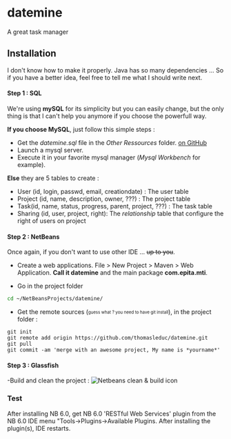 datemine
========

A great task manager


## Installation

I don't know how to make it properly. Java has so many dependencies ... So if you have a better idea, feel free to tell me what I should write next.

#### Step 1 : SQL

We're using **mySQL** for its simplicity but you can easily change, but the only thing is that I can't help you anymore if you choose the powerfull way.

**If you choose MySQL**, just follow this simple steps :

- Get the _datemine.sql_ file in the _Other Ressources_ folder. [on GitHub](https://github.com/thomasleduc/datemine/blob/master/src/main/resources/datetime.sql "datetime.sql")
- Launch a mysql server.
- Execute it in your favorite mysql manager (_Mysql Workbench_ for example).

**Else** they are 5 tables to create :

- User (id, login, passwd, email, creationdate) : The user table
- Project (id, name, description, owner, ???) : The project table
- Task(id, name, status, progress, parent, project, ???) : The task table
- Sharing (id, user, project, right): The _relationship_ table that configure the right of users on project

#### Step 2 : NetBeans

Once again, if you don't want to use other IDE ... ~~up to you~~.

- Create a web applications.
File > New Project > Maven > Web Application. **Call it datemine** and the main package **com.epita.mti**.


- Go in the project folder

``` sh
cd ~/NetBeansProjects/datemine/
```

- Get the remote sources (<sub><sup>guess what ? you need to have git install</sup></sub>), in the project folder :

``` git
git init
git remote add origin https://github.com/thomasleduc/datemine.git
git pull
git commit -am 'merge with an awesome project, My name is *yourname*'
```
#### Step 3 : Glassfish

-Build and clean the project : ![Netbeans clean & build icon](http://2.bp.blogspot.com/_9hmP3Ho0t14/S3CbTCYXxqI/AAAAAAAAAY4/AOvjXs3cgec/s400/Picture+10.png "Netbeans clean & build icon")

### Test

After installing NB 6.0, get NB 6.0 'RESTful Web Services' plugin from the NB 6.0 IDE menu "Tools->Plugins->Available Plugins. After installing the plugin(s), IDE restarts.
